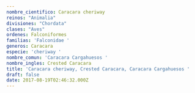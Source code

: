 ```yaml
---
nombre_cientifico: Caracara cheriway
reinos: "Animalia"
divisiones: "Chordata"
clases: "Aves"
ordenes: Falconiformes
familias: 'Falconidae '
generos: Caracara
especie: 'cheriway '
nombre_comun: 'Caracara Cargahuesos '
nombre_ingles: Crested Caracara
title: 'Caracara cheriway, Crested Caracara, Caracara Cargahuesos '
draft: false
date: 2017-08-19T02:46:32.000Z
---
```


